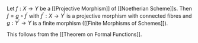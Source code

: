 Let $f:X\rightarrow Y$ be a [[Projective Morphism]] of [[Noetherian Scheme]]s. Then $f=g\circ f^{\prime}$ with $f^{\prime}: X\rightarrow Y^{\prime}$ is a projective morphism with connected fibres and $g:Y^{\prime} \rightarrow Y$ is a finite morphism ([[Finite Morphisms of Schemes]]).

This follows from the [[Theorem on Formal Functions]].